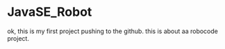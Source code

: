 # JavaSE_Robot

ok, this is my first project pushing to the github. 
this is about aa robocode project.
